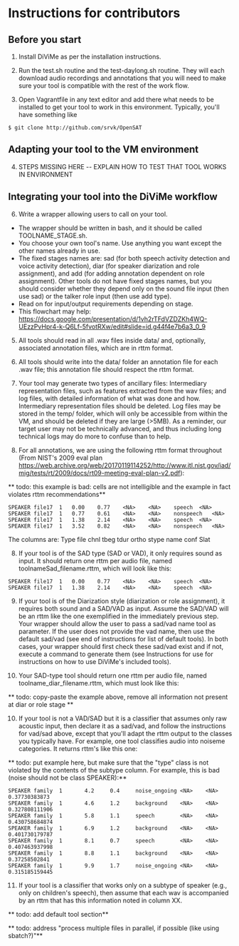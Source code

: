 # Instructions for contributors


## Before you start

1. Install DiViMe as per the installation instructions.

2. Run the test.sh routine and the test-daylong.sh routine. They will each download audio recordings and annotations that you will need to make sure your tool is compatible with the rest of the work flow.

3. Open Vagrantfile in any text editor and add there what needs to be installed to get your tool to work in this environment. Typically, you'll have something like

`$ git clone http://github.com/srvk/OpenSAT`

## Adapting your tool to the VM environment

4. STEPS MISSING HERE -- EXPLAIN HOW TO TEST THAT TOOL WORKS IN ENVIRONMENT

## Integrating your tool into the DiViMe workflow

6. Write a wrapper allowing users to call on your tool. 

- The wrapper should be written in bash, and it should be called TOOLNAME_STAGE.sh. 
- You choose your own tool's name. Use anything you want except the other names already in use.
- The fixed stages names are: sad (for both speech activity detection and voice activity detection), diar (for speaker diarization and role assignment), and add (for adding annotation dependent on role assignment). Other tools do not have fixed stages names, but you should consider whether they depend only on the sound file input (then use sad) or the talker role input (then use add type).
- Read on for input/output requirements depending on stage.
- This flowchart may help: https://docs.google.com/presentation/d/1vh2rTFdVZDZKh4WQ-UEzzPvHpr4-k-Q6Lf-5fvotRXw/edit#slide=id.g44f4e7b6a3_0_9


5. All tools should read in all .wav files inside data/ and, optionally, associated annotation files, which are in rttm format. 

6. All tools should write into the data/ folder an annotation file for each .wav file; this annotation file should respect the rttm format.

6. Your tool may generate two types of ancillary files: Intermediary representation files, such as features extracted from the wav files; and log files, with detailed information of what was done and how. Intermediary representation files should be deleted. Log files may be stored in the temp/ folder, which will only be accessible from within the VM, and should be deleted if they are large (>5MB). As a reminder, our target user may not be technically advanced, and thus including long technical logs may do more to confuse than to help.

7. For all annotations, we are using the following rttm format throughout (From NIST's 2009 eval plan https://web.archive.org/web/20170119114252/http://www.itl.nist.gov/iad/mig/tests/rt/2009/docs/rt09-meeting-eval-plan-v2.pdf):

** todo: this example is bad: cells are not intelligible and the example in fact violates rttm recommendations**

```
SPEAKER	file17	1	0.00	0.77	<NA>	<NA>	speech	<NA>
SPEAKER	file17	1	0.77	0.61	<NA>	<NA>	nonspeech	<NA>
SPEAKER	file17	1	1.38	2.14	<NA>	<NA>	speech	<NA>
SPEAKER	file17	1	3.52	0.82	<NA>	<NA>	nonspeech	<NA>
```

The columns are: Type file chnl tbeg tdur ortho stype name conf Slat

8. If your tool is of the SAD type (SAD or VAD), it only requires sound as input. It should return one rttm per audio file, named toolnameSad_filename.rttm, which will look like this:

```
SPEAKER	file17	1	0.00	0.77	<NA>	<NA>	speech	<NA>
SPEAKER	file17	1	1.38	2.14	<NA>	<NA>	speech	<NA>

```

9. If your tool is of the Diarization style (diarization or role assignment), it requires both sound and a SAD/VAD as input. Assume the SAD/VAD will be an rttm like the one exemplified in the immediately previous step. Your wrapper should allow the user to pass a sad/vad name tool as parameter. If the user does not provide the vad name, then use the default sad/vad (see end of instructions for list of default tools). In both cases, your wrapper should first check these sad/vad exist and if not, execute a command to generate them (see Instructions for use for instructions on how to use DiViMe's included tools).

10. Your SAD-type tool should return one rttm per audio file, named toolname_diar_filename.rttm, which must look like this:

** todo: copy-paste the example above, remove all information not present at diar or role stage **

10. If your tool is not a VAD/SAD but it is a classifier that assumes only raw acoustic input, then declare it as a sad/vad, and follow the instructions for vad/sad above, except that you'll adapt the rttm output to the classes you typically have. For example, one tool classifies audio into noiseme categories. It returns rttm's like this one:

** todo: put example here, but make sure that the "type" class is not violated by the contents of the subtype column. For example, this is bad (noise should not be class SPEAKER):**

```
SPEAKER family  1       4.2     0.4     noise_ongoing <NA>    <NA>    0.37730383873
SPEAKER family  1       4.6     1.2     background    <NA>    <NA>    0.327808111906
SPEAKER family  1       5.8     1.1     speech        <NA>    <NA>    0.430758684874
SPEAKER family  1       6.9     1.2     background    <NA>    <NA>    0.401730179787
SPEAKER family  1       8.1     0.7     speech        <NA>    <NA>    0.407463937998
SPEAKER family  1       8.8     1.1     background    <NA>    <NA>    0.37258502841
SPEAKER family  1       9.9     1.7     noise_ongoing <NA>    <NA>    0.315185159445 
```

11. If your tool is a classifier that works only on a subtype of speaker (e.g., only on children's speech), then assume that each wav is accompanied by an rttm that has this information noted in column XX.

** todo: add default tool section**

** todo: address "process multiple files in parallel, if possible (like using sbatch?)"**
